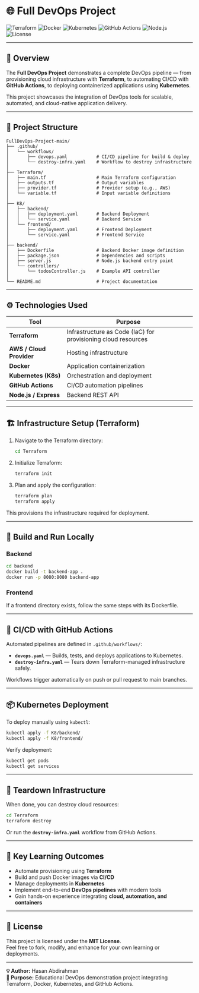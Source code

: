 # 🌐 Full DevOps Project

![Terraform](https://img.shields.io/badge/Terraform-IaC-623CE4?logo=terraform&logoColor=white)
![Docker](https://img.shields.io/badge/Docker-Containerization-2496ED?logo=docker&logoColor=white)
![Kubernetes](https://img.shields.io/badge/Kubernetes-Orchestration-326CE5?logo=kubernetes&logoColor=white)
![GitHub Actions](https://img.shields.io/badge/GitHub%20Actions-CI%2FCD-2088FF?logo=github-actions&logoColor=white)
![Node.js](https://img.shields.io/badge/Node.js-Backend-339933?logo=node.js&logoColor=white)
![License](https://img.shields.io/badge/License-MIT-green)

---

## 🚀 Overview

The **Full DevOps Project** demonstrates a complete DevOps pipeline — from provisioning cloud infrastructure with **Terraform**, to automating CI/CD with **GitHub Actions**, to deploying containerized applications using **Kubernetes**.

This project showcases the integration of DevOps tools for scalable, automated, and cloud-native application delivery.

---

## 🧩 Project Structure

```
FullDevOps-Project-main/
├── .github/
│   └── workflows/
│       ├── devops.yaml           # CI/CD pipeline for build & deploy
│       └── destroy-infra.yaml    # Workflow to destroy infrastructure
│
├── Terraform/
│   ├── main.tf                   # Main Terraform configuration
│   ├── outputs.tf                # Output variables
│   ├── provider.tf               # Provider setup (e.g., AWS)
│   └── variable.tf               # Input variable definitions
│
├── K8/
│   ├── backend/
│   │   ├── deployment.yaml       # Backend Deployment
│   │   └── service.yaml          # Backend Service
│   └── frontend/
│       ├── deployment.yaml       # Frontend Deployment
│       └── service.yaml          # Frontend Service
│
├── backend/
│   ├── Dockerfile                # Backend Docker image definition
│   ├── package.json              # Dependencies and scripts
│   ├── server.js                 # Node.js backend entry point
│   └── controllers/
│       └── todosController.js    # Example API controller
│
└── README.md                     # Project documentation
```

---

## ⚙️ Technologies Used

| Tool | Purpose |
|------|----------|
| **Terraform** | Infrastructure as Code (IaC) for provisioning cloud resources |
| **AWS / Cloud Provider** | Hosting infrastructure |
| **Docker** | Application containerization |
| **Kubernetes (K8s)** | Orchestration and deployment |
| **GitHub Actions** | CI/CD automation pipelines |
| **Node.js / Express** | Backend REST API |

---

## 🏗️ Infrastructure Setup (Terraform)

1. Navigate to the Terraform directory:
   ```bash
   cd Terraform
   ```
2. Initialize Terraform:
   ```bash
   terraform init
   ```
3. Plan and apply the configuration:
   ```bash
   terraform plan
   terraform apply
   ```

This provisions the infrastructure required for deployment.

---

## 🧱 Build and Run Locally

### Backend
```bash
cd backend
docker build -t backend-app .
docker run -p 8080:8080 backend-app
```

### Frontend
If a frontend directory exists, follow the same steps with its Dockerfile.

---

## 🚢 CI/CD with GitHub Actions

Automated pipelines are defined in `.github/workflows/`:

- **`devops.yaml`** — Builds, tests, and deploys applications to Kubernetes.
- **`destroy-infra.yaml`** — Tears down Terraform-managed infrastructure safely.

Workflows trigger automatically on push or pull request to main branches.

---

## 📦 Kubernetes Deployment

To deploy manually using `kubectl`:

```bash
kubectl apply -f K8/backend/
kubectl apply -f K8/frontend/
```

Verify deployment:
```bash
kubectl get pods
kubectl get services
```

---

## 🧹 Teardown Infrastructure

When done, you can destroy cloud resources:
```bash
cd Terraform
terraform destroy
```

Or run the **`destroy-infra.yaml`** workflow from GitHub Actions.

---

## 🧠 Key Learning Outcomes

- Automate provisioning using **Terraform**
- Build and push Docker images via **CI/CD**
- Manage deployments in **Kubernetes**
- Implement end-to-end **DevOps pipelines** with modern tools
- Gain hands-on experience integrating **cloud, automation, and containers**

---

## 📄 License

This project is licensed under the **MIT License**.  
Feel free to fork, modify, and enhance for your own learning or deployments.

---

**💡 Author:** Hasan Abdirahman  
**📘 Purpose:** Educational DevOps demonstration project integrating Terraform, Docker, Kubernetes, and GitHub Actions.
````
